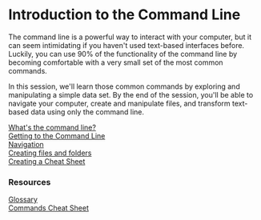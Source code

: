 # Introduction to the Command Line

The command line is a powerful way to interact with your computer, but it can seem intimidating if you haven't used text-based interfaces before. Luckily, you can use 90% of the functionality of the command line by becoming comfortable with a very small set of the most common commands.

In this session, we'll learn those common commands by exploring and manipulating a simple data set. By the end of the session, you'll be able to navigate your computer, create and manipulate files, and transform text-based data using only the command line. 


[What's the command line?](what-is-the-command-line.md)  
[Getting to the Command Line](getting-to-the-command-line.md)  
[Navigation](navigation.md)  
[Creating files and folders](creating-files-and-folders.md)  
[Creating a Cheat Sheet](creating_a_cheat_sheet.md)  

### Resources

[Glossary](glossary.md)  
[Commands Cheat Sheet](commands.md)  
